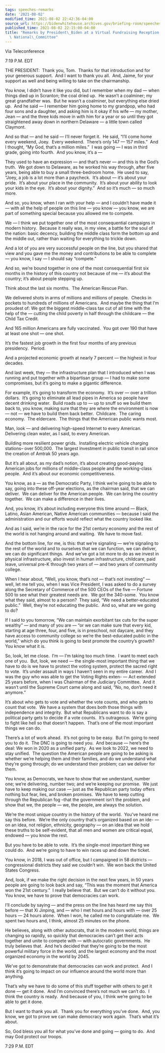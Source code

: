 ```yaml
---
tags: speeches-remarks
date: '2021-08-02'
modified_time: 2021-08-02 22:42:36-04:00
source_url: https://bidenwhitehouse.archives.gov/briefing-room/speeches-remarks/2021/08/02/remarks-by-president-biden-at-a-virtual-fundraising-reception-for-the-democratic-national-committee/
published_time: 2021-08-02 22:15:00-04:00
title: "Remarks by President\_Biden at a Virtual Fundraising Reception for the Democratic\
  \ National\_Committee"
---
```

 
Via Teleconference

7:19 P.M. EDT

THE PRESIDENT:  Thank you, Tom.  Thanks for that introduction and for
your generous support.  And I want to thank you all.  And, Jaime, for
your support as well and being willing to take on the chairmanship. 

You know, I didn’t have it like you did, but I remember when my dad —
when things died up in Scranton; the coal dried up.  He wasn’t a
coalminer; my great grandfather was.  But he wasn’t a coalminer, but
everything else dried up.  And he said — I remember him going home to my
grandpop, who had four sons and a daughter, and asking him is it okay if
his wife — my mother, Jean — and the three kids move in with him for a
year or so until they got straightened away down in northern Delaware —
a little town called Claymont. 

And so that — and he said — I’ll never forget it.  He said, “I’ll come
home every weekend, Joey.  Every weekend.  There’s only 147 — 157
miles.”  And I thought, “My God, that’s a million miles.”  I was going —
I was in third grade, going into fourth.  And you know, it’s a —

They used to have an expression — and that’s never — and this is the
God’s truth.  We got down to Delaware, as he worked his way through,
after five years, being able to buy a small three-bedroom home.  He used
to say, “Joey, a job is a lot more than a paycheck.  It’s about — it’s
about your pride.  It’s about your place in the community.  It’s about
your ability to look your kids in the eye.  It’s about your dignity.” 
And so it’s much — so much more. 

And so, you know, when I ran with your help — and I couldn’t have made
it — with all the help of people on this line — you know — you know, we
are part of something special because you allowed me to compete. 

We — I think we put together one of the most consequential campaigns in
modern history.  Because it really was, in my view, a battle for the
soul of the nation: basic decency, building the middle class form the
bottom up and the middle out, rather than waiting for everything to
trickle down. 

And a lot of you are very successful people on the line, but you shared
that view and you gave me the money and contributions to be able to
complete — you know, I say — I should say “compete.” 

And so, we’re bound together in one of the most consequential first six
months in the history of this country not because of me — it’s about the
country; it’s about people stepping up.

Think about the last six months.  The American Rescue Plan.

We delivered shots in arms of millions and millions of people.  Checks
in pockets to hundreds of millions of Americans.  And maybe the thing
that I’m proudest of: We got the biggest middle-class tax cut of all
time with the help of the — cutting the child poverty in half through
the childcare — the Child Tax Credit.

And 165 million Americans are fully vaccinated.  You got over 190 that
have at least one shot — one shot.

It’s the fastest job growth in the first four months of any previous
presidency.  Period.

And a projected economic growth at nearly 7 percent — the highest in
four decades.

And last week, they — the infrastructure plan that I introduced when I
was running and put together with a bipartisan group — I had to make
some compromises, but it’s going to make a gigantic difference. 

For example, it’s going to transform the economy.  It’s over — over a
trillion dollars.  It’s going to eliminate all lead pipes in America so
people have decent drinking water.  Build roads up to — up to snuff so
we build them back to, you know, making sure that they are where the
environment is now — not — we have to build them back better. 
Childcare.  The caring economy.  The eldercare.  The things that the
American public wants most. 

Man, look — and delivering high-speed Internet to every American. 
Delivering clean water, as I said, to every American.

Building more resilient power grids.  Installing electric vehicle
charging stations– over 500,000.  The largest investment in public
transit in rail since the creation of Amtrak 50 years ago. 

But it’s all about, as my dad’s notion, it’s about creating good-paying
American jobs for millions of middle-class people and the working-class
people.  And it’s about our economic competitiveness. 

You know, as a — as the Democratic Party, I think we’re going to be able
to say, going into these off-year elections, as the chairman said, that
we can deliver.  We can deliver for the American people.  We can bring
the country together.  We can make a difference in their lives. 

And, you know, it’s about including everyone this time around — Black,
Latino, Asian American, Native American communities — because I said the
administration and our efforts would reflect what the country looked
like.

And as I said, we’re in the race for the 21st century economy and the
rest of the world is not hanging around and waiting.  We have to move
fast. 

And the bottom line, for me, is this: that we’re signaling — we’re
signaling to the rest of the world and to ourselves that we can
function, we can deliver, we can do significant things.  And we’ve got a
lot more to do as we invest in physical infrastructure, also invest in
human infrastructure, childcare, paid leave, universal pre-K through two
years of — and two years of community college.

When I hear about, “Well, you know, that’s not — that’s not investing” —
well, let me tell you, when I was Vice President, I was asked to do a
survey along the Secretary of Commerce of the 500 CEOs of the five —
Fortune 500 to see what their greatest needs are.  We got the 340-some. 
You know what they said, almost to a person?  They said, “We need a
better-educated public.”  Well, they’re not educating the public.  And
so, what are we going to do? 

If I said to you tomorrow, “We can maintain exorbitant tax cuts for the
super wealthy” — and many of you are — “or we can make sure that every
kid, starting at age three, four, and five, is in preschool, not
daycare, and they have access to community college so we’re the
best-educated public in the world,” which do you think is going to best
promote the country’s growth? You know what it is.

So, look, let me close.  I’m — I’m taking too much time.  I want to meet
each one of you.  But, look, we need — the single-most important thing
that we have to do is we have to protect the voting system, protect the
sacred right to vote.  It’s under assault in ways I haven’t seen in my
entire career.  And I was the guy who was able to get the Voting Rights
exten- — Act extended 25 years before, when I was Chairman of the
Judiciary Committee.  And it wasn’t until the Supreme Court came along
and said, “No, no, don’t need it anymore.” 

It’s about who gets to vote and whether the vote counts, and who gets to
count that vote.  We have a system that does both those things with
independence and integrity.  But what Republicans want to do is say a
political party gets to decide if a vote counts.  It’s outrageous. 
We’re going to fight like hell so that doesn’t happen.  That’s one of
the most important things we can do. 

There’s a lot of work ahead.  It’s not going to be easy.  But I’m going
to need you to do it.  The DNC is going to need you.  And because —
here’s the deal: We won in 2020 as a unified party.  As we look to 2022,
we need to stay unified.  The question the American people are going to
be asking is whether we’re helping them and their families, and do we
understand what they’re going through; do we understand their problem;
can we deliver for them.

You know, as Democrats, we have to show that we understand, number one;
we’re delivering, number two; and we’re keeping our promise.  We just
have to keep making our case — just as the Republican party today offers
nothing but fear, lies, and broken promises.  We have to keep cutting
through the Republican fog –that the government isn’t the problem, and
show that we, the people — we, the people, are always the solution. 

We’re the most unique country in the history of the world.  You’ve heard
me say this before.  We’re the only country that’s organized based on an
ide- — on an idea, not religion, ethnicity, geography — on an idea that
we hold these truths to be self-evident, that all men and women are
critical equal, endowed — you know the rest.

But you have to be able to vote.  It’s the single-most important thing
we could do.  And we’re going to have to win races up and down the
ticket. 

You know, in 2018, I was out of office, but I campaigned in 58 districts
— congressional districts they said we couldn’t win.  We won back the
United States Congress. 

And, look, if we make the right decision in the next few years, in 50
years people are going to look back and say, “This was the moment that
America won the 21st century.”  I really believe that.  But we can’t do
it without you.  You know, we have to prove that democracies can work.

I’ll conclude by saying — and the press on the line has heard me say
this before — that Xi Jinping, and — who I met hours and hours with —
over 25 hours — 24 hours alone.  When I won, he called me to
congratulate me.  We spent two hours and, I think, almost 25 minutes on
the phone. 

He believes, along with other autocrats, that in the modern world,
things are changing so rapidly, so quickly that democracies can’t get
their acts together and unite to compete with — with autocratic
governments.  He truly believes that.  And he’s decided that they’re
going to be the most powerful military force in the world, and the
largest economy and the most organized economy in the world by 2045. 

We’ve got to demonstrate that democracies can work and protect.  And I
think it’s going to impact on our influence around the world more than
anything. 

That’s why we have to do some of this stuff together with others to get
it done — get it done.  And I’m convinced there’s not much we can’t do. 
I think the country is ready.  And because of you, I think we’re going
to be able to get it done. 

But I want to thank you all.  Thank you for everything you’ve done. 
And, you know, we got to prove we can make democracy work again.  That’s
what it’s about. 

So, God bless you all for what you’ve done and going — going to do.  And
may God protect our troops.

7:29 P.M. EDT

